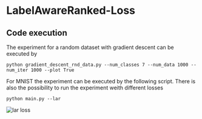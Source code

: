 # LabelAwareRanked-Loss
## Code execution
The experiment for a random dataset with gradient descent can be executed by

<pre><code>python gradient_descent_rnd_data.py --num_classes 7 --num_data 1000 --num_iter 1000 --plot True
</code></pre>

For MNIST the experiment can be executed by the following script. There is also the possibility to run the experiment weith different losses
<pre><code>python main.py --lar
</code></pre>

![lar loss](figures/label-aware-ranked_loss.svg)
